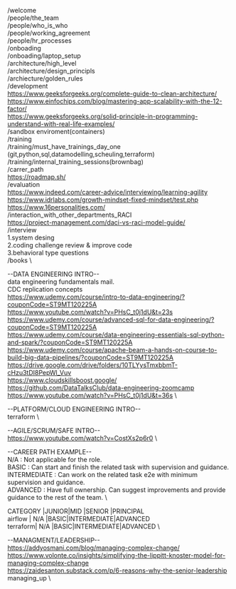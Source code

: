 /welcome   \
/people/the_team   \
/people/who_is_who   \
/people/working_agreement   \
/people/hr_processes   \
/onboading   \
/onboading/laptop_setup   \
/architecture/high_level   \
/architecture/design_principls   \
/archiecture/golden_rules   \
/development   \
https://www.geeksforgeeks.org/complete-guide-to-clean-architecture/   \
https://www.einfochips.com/blog/mastering-app-scalability-with-the-12-factor/   \
https://www.geeksforgeeks.org/solid-principle-in-programming-understand-with-real-life-examples/   \
/sandbox enviroment(containers)   \
/training   \
/training/must_have_trainings_day_one (git,python,sql,datamodelling,scheuling,terraform)   \
/training/internal_training_sessions(brownbag)   \
/carrer_path   \
https://roadmap.sh/   \
/evaluation   \
https://www.indeed.com/career-advice/interviewing/learning-agility   \
https://www.idrlabs.com/growth-mindset-fixed-mindset/test.php   \
https://www.16personalities.com/   \
/interaction_with_other_departments_RACI   \
https://project-management.com/daci-vs-raci-model-guide/   \
/interview   \
1.system desing   \
2.coding challenge review & improve code   \
3.behavioral type questions   \
/books   \


--DATA ENGINEERING INTRO--   \
data engineering fundamentals mail.   \
CDC replication concepts   \
https://www.udemy.com/course/intro-to-data-engineering/?couponCode=ST9MT120225A   \
https://www.youtube.com/watch?v=PHsC_t0j1dU&t=23s   \
https://www.udemy.com/course/advanced-sql-for-data-engineering/?couponCode=ST9MT120225A   \
https://www.udemy.com/course/data-engineering-essentials-sql-python-and-spark/?couponCode=ST9MT120225A   \
https://www.udemy.com/course/apache-beam-a-hands-on-course-to-build-big-data-pipelines/?couponCode=ST9MT120225A   \
https://drive.google.com/drive/folders/10TLYysTmxbbmT-cHzu3tDI8PepWl_Vuv   \
https://www.cloudskillsboost.google/   \
https://github.com/DataTalksClub/data-engineering-zoomcamp   \
https://www.youtube.com/watch?v=PHsC_t0j1dU&t=36s   \

--PLATFORM/CLOUD ENGINEERING INTRO--   \
terraform   \

--AGILE/SCRUM/SAFE INTRO--   \
https://www.youtube.com/watch?v=CostXs2p6r0   \

--CAREER PATH EXAMPLE--   \
N/A : Not applicable for the role.   \
BASIC : Can start and finish the related task with supervision and guidance.   \
INTERMEDIATE : Can work on the related task e2e with minimum supervision and guidance.   \
ADVANCED : Have full ownership. Can suggest improvements and provide guidance to the rest of the team.   \

CATEGORY |JUNIOR|MID  |SENIOR      |PRINCIPAL   \
airflow  | N/A  |BASIC|INTERMEDIATE|ADVANCED   \
terraform| N/A  |BASIC|INTERMEDIATE|ADVANCED   \

--MANAGMENT/LEADERSHIP--   \
https://addyosmani.com/blog/managing-complex-change/   \
https://www.volonte.co/insights/simplifying-the-lippitt-knoster-model-for-managing-complex-change   \
https://zaidesanton.substack.com/p/6-reasons-why-the-senior-leadership   \
managing_up   \



